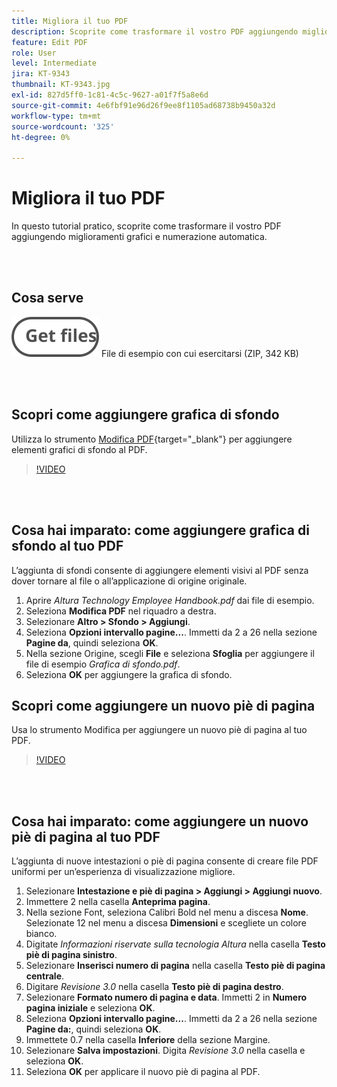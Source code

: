 ```yaml
---
title: Migliora il tuo PDF
description: Scoprite come trasformare il vostro PDF aggiungendo miglioramenti grafici e numerazione automatica
feature: Edit PDF
role: User
level: Intermediate
jira: KT-9343
thumbnail: KT-9343.jpg
exl-id: 827d5ff0-1c81-4c5c-9627-a01f7f5a8e6d
source-git-commit: 4e6fbf91e96d26f9ee8f1105ad68738b9450a32d
workflow-type: tm+mt
source-wordcount: '325'
ht-degree: 0%

---
```


# Migliora il tuo PDF

In questo tutorial pratico, scoprite come trasformare il vostro PDF aggiungendo miglioramenti grafici e numerazione automatica.

<br> 

## Cosa serve

[![Ottieni file](../assets/Getfiles.svg)](../assets/Enhance.zip)
File di esempio con cui esercitarsi (ZIP, 342 KB)

<br> 

## Scopri come aggiungere grafica di sfondo

Utilizza lo strumento [Modifica PDF](https://www.adobe.com/it/acrobat/online/pdf-editor.html){target="_blank"} per aggiungere elementi grafici di sfondo al PDF.

>[!VIDEO](https://video.tv.adobe.com/v/338746?hidetitle=true)

<br> 

## Cosa hai imparato: come aggiungere grafica di sfondo al tuo PDF

L’aggiunta di sfondi consente di aggiungere elementi visivi al PDF senza dover tornare al file o all’applicazione di origine originale.

1. Aprire *Altura Technology Employee Handbook.pdf* dai file di esempio.
1. Seleziona **Modifica PDF** nel riquadro a destra.
1. Selezionare **Altro > Sfondo > Aggiungi**.
1. Seleziona **Opzioni intervallo pagine...**.
Immetti da 2 a 26 nella sezione **Pagine da**, quindi seleziona **OK**.
1. Nella sezione Origine, scegli **File** e seleziona **Sfoglia** per aggiungere il file di esempio *Grafica di sfondo.pdf*.
1. Seleziona **OK** per aggiungere la grafica di sfondo.

## Scopri come aggiungere un nuovo piè di pagina

Usa lo strumento Modifica per aggiungere un nuovo piè di pagina al tuo PDF.

>[!VIDEO](https://video.tv.adobe.com/v/338745?hidetitle=true)

<br> 

## Cosa hai imparato: come aggiungere un nuovo piè di pagina al tuo PDF

L’aggiunta di nuove intestazioni o piè di pagina consente di creare file PDF uniformi per un’esperienza di visualizzazione migliore.

1. Selezionare **Intestazione e piè di pagina > Aggiungi > Aggiungi nuovo**.
1. Immettere 2 nella casella **Anteprima pagina**.
1. Nella sezione Font, seleziona Calibri Bold nel menu a discesa **Nome**.
Selezionate 12 nel menu a discesa **Dimensioni** e scegliete un colore bianco.
1. Digitate *Informazioni riservate sulla tecnologia Altura* nella casella **Testo piè di pagina sinistro**.
1. Selezionare **Inserisci numero di pagina** nella casella **Testo piè di pagina centrale**.
1. Digitare *Revisione 3.0* nella casella **Testo piè di pagina destro**.
1. Selezionare **Formato numero di pagina e data**.
Immetti 2 in **Numero pagina iniziale** e seleziona **OK**.
1. Seleziona **Opzioni intervallo pagine...**.
Immetti da 2 a 26 nella sezione **Pagine da:**, quindi seleziona **OK**.
1. Immettete 0.7 nella casella **Inferiore** della sezione Margine.
1. Selezionare **Salva impostazioni**.
Digita *Revisione 3.0* nella casella e seleziona **OK**.
1. Seleziona **OK** per applicare il nuovo piè di pagina al PDF.
